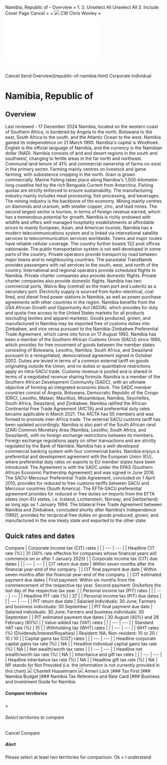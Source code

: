 Namibia, Republic of - Overview
×
1.
2.
Unselect All
Unselect All
3.
Include Cover Page
Cancel
×
×
![](-/media/world-wide-tax-summaries/attachments/global---chris-wooley.ashx%3Frev=ac5e5f3223b34096b1afc2a6009c7320&revision=ac5e5f32-23b3-4096-b1af-c2a6009c7320&hash=859B7ADC84DC2CBEC9760E9E6EE7DE6D0A8BFCDF)
CW
Chris Wooley
×
![](republic-of-namibia.html)
######
Cancel
Send
Overview](republic-of-namibia.html)
Corporate
Individual
# Namibia, Republic of
## Overview
Last reviewed - 17 December 2024
Namibia, located on the western coast of Southern Africa, is bordered by Angola to the north, Botswana to the east, South Africa to the south, and the Atlantic Ocean to the west. Namibia gained its independence on 21 March 1990. Namibia's capital is Windhoek. English is the official language of Namibia, and the currency is the Namibian dollar (NAD).
Namibia consists of arid and desert regions in the south and southwest, changing to fertile areas in the far north and northeast. Communal land tenure of 41% and commercial ownership of farms co-exist in the primary sector. Farming mainly centres on livestock and game farming, with subsistence cropping in the north. Grain is grown commercially. Marine fishing takes place along Namibia's 1,500-kilometre-long coastline fed by the rich Benguela Current from Antarctica. Fishing quotas are strictly enforced to ensure sustainability.
The manufacturing industry mainly includes meat processing, fish processing, and beverages. The mining industry is the backbone of the economy. Mining mainly centres on diamonds and uranium, with smaller copper, zinc, and lead mines. The second largest sector is tourism, in terms of foreign revenue earned, which has a tremendous potential for growth.
Namibia is richly endowed with wildlife and offers well managed hospitality establishments at affordable prices to mainly European, Asian, and American tourists. Namibia has a modern telecommunications system and is linked via international satellite services to telecommunication services worldwide. Towns and major routes have reliable cellular coverage. The country further boasts 122 post offices nationwide.
The public transportation system is not well developed in some parts of the country. Private operators provide transport by road between major towns and to neighbouring countries. The parastatal TransNamib provides passengers with rail services to the south, west, and north of the country. International and regional operators provide scheduled flights to Namibia. Private charter companies also provide domestic flights. Private charter companies also provide domestic flights.
Namibia has two commercial ports, Walvis Bay (central) as the main port and Luderitz as a secondary port.
Electricity supply is sourced from hydro-electrical, coal fired, and diesel fired power stations in Namibia, as well as power purchase agreements with other countries in the region.
Namibia benefits from the USA African Growth and Opportunity Act (AGOA), which provides for duty and quota-free access to the United States markets for all products (excluding textiles and apparel markets). Goods produced, grown, and manufactured in Namibia may be imported free of customs duties into Zimbabwe, and vice versa pursuant to the Namibia-Zimbabwe Preferential Trade Agreement, which came into force on 17 August 1992.
Namibia has been a member of the Southern African Customs Union (SACU) since 1990, which provides for free movement of goods between the member states consisting of Botswana, Lesotho, Namibia, South Africa, and Swaziland pursuant to a renegotiated, democratised agreement signed in October 2002. Duties are levied in terms of a common external tariff on goods originating outside the Union, and no duties or quantitative restrictions apply on intra-SACU trade. Customs revenue is pooled and is shared in terms of a negotiated revenue sharing formula.
Namibia is a member of the Southern African Development Community (SADC), with an ultimate objective of forming an integrated economic block. The SADC member countries consist of Angola, Botswana, Democratic Republic of the Congo (DRC), Lesotho, Malawi, Mauritius, Mozambique, Namibia, Seychelles, South Africa, Swaziland, and Zimbabwe.
Namibia ratified the African Continental Free Trade Agreement (AfCTA) and preferential duty rates became applicable in March 2021. The AfCTA has 55 members and was formed to promote inter-Africa trade. The external SACU customs tariff has been updated accordingly.
Namibia is also part of the South African rand (ZAR) Common Monetary Area (Namibia, Lesotho, South Africa, and Swaziland), with no foreign exchange restrictions between its members. Foreign exchange regulations apply on other transactions and are strictly regulated by the Bank of Namibia. Namibia has a well-developed commercial banking system with four commercial banks.
Namibia enjoys a preferential and development agreement with the European Union (EU), where preferential duty rates on exports to EU member states have been introduced. The Agreement is with the SADC under the EPAS (Southern African Economic Partnership Agreement) and was signed in June 2016.
The SACU-Mercosur Preferential Trade Agreement, concluded on 1 April 2010, provides for reduced to free customs tariffs between SACU and Mercosur countries (South America).
The EFTA-SACU preferential agreement provides for reduced or free duties on imports from the EFTA states (non-EU states, i.e. Iceland, Lichtenstein, Norway, and Switzerland) as long ago as 1 January 1994.
The bilateral Free Trade Agreement between Namibia and Zimbabwe, concluded shortly after Namibia’s Independence (1992), provides for reciprocal free duties on goods produced, grown, and manufactured in the one treaty state and exported to the other state.
## Quick rates and dates
Compare
| Corporate income tax (CIT) rates | |
| --- | --- |
| Headline CIT rate (%) | 31 (30% rate effective for companies whose financial years will commence on or after 1 January 2025) |
| Corporate income tax (CIT) due dates | |
| --- | --- |
| CIT return due date | Within seven months after the financial year-end of the company. |
| CIT final payment due date | Within seven months after the financial year-end of the company. |
| CIT estimated payment due dates | First payment: Within six months from the commencement of the respective tax year.  Second payment: On/before the last day of the respective tax year. |
| Personal income tax (PIT) rates | |
| --- | --- |
| Headline PIT rate (%) | 37 |
| Personal income tax (PIT) due dates | |
| --- | --- |
| PIT return due date | Salaried individuals: 30 June;  Farmers and business individuals: 30 September |
| PIT final payment due date | Salaried individuals: 30 June;  Farmers and business individuals: 30 September |
| PIT estimated payment due dates | 30 August (40%) and 28 February (80%) |
| Value-added tax (VAT) rates | |
| --- | --- |
| Standard VAT rate (%) | 15 |
| Withholding tax (WHT) rates | |
| --- | --- |
| WHT rates (%) (Dividends/Interest/Royalties) | Resident: NA;  Non-resident: 10 or 20 / 10 / 10 |
| Capital gains tax (CGT) rates | |
| --- | --- |
| Headline corporate capital gains tax rate (%) | NA |
| Headline individual capital gains tax rate (%) | NA |
| Net wealth/worth tax rates | |
| --- | --- |
| Headline net wealth/worth tax rate (%) | NA |
| Inheritance and gift tax rates | |
| --- | --- |
| Headline inheritance tax rate (%) | NA |
| Headline gift tax rate (%) | NA |
NP stands for Not Provided (i.e. the information is not currently provided in this chart)
![](-/media/world-wide-tax-summaries/republicofnamibiachantell-husselmannnamibia--chantell-husselmannjpg20240812090717405.ashx%3Frev=0edcba9d81c84950bdec3d819ec66d9a&revision=0edcba9d-81c8-4950-bdec-3d819ec66d9a&hash=A97113980A9B4D798FB97F6F7BD9CFA7DE62FF4E)
Chantell Husselmann
![](-/media/world-wide-tax-summaries/republicofnamibiaanneri-lucknamibia--anneri-luckjpg20240812090751915.ashx%3Frev=2fde843acc854dabb4e427089100f2e8&revision=2fde843a-cc85-4dab-b4e4-27089100f2e8&hash=16CA17558AD653A265D0CF654C4ADB5D4D54E03F)
Anneri Lück
[### Tax First
[### Namibia Budget
[### Namibia Tax Reference and Rate Card
[### Business and Investment Guide for Namibia
##### Compare territories
×
###### Select territories to compare
#####
Cancel
Compare
##### Alert
Please select at least two territories for comparison.
Ok
×
I understand